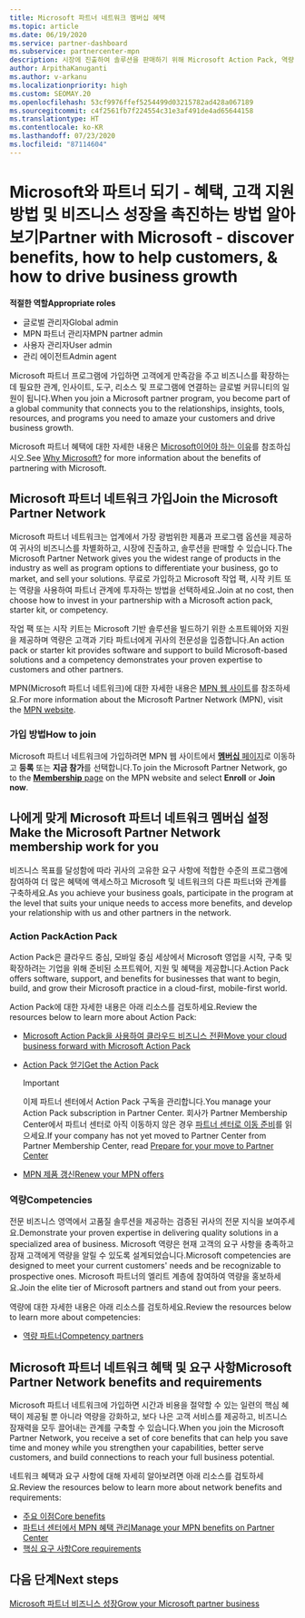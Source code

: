 ```yaml
---
title: Microsoft 파트너 네트워크 멤버십 혜택
ms.topic: article
ms.date: 06/19/2020
ms.service: partner-dashboard
ms.subservice: partnercenter-mpn
description: 시장에 진출하여 솔루션을 판매하기 위해 Microsoft Action Pack, 역량 및 프로그램 옵션을 포함한 Microsoft와 파트너 혜택에 대해 알아보세요.
author: ArpithaKanuganti
ms.author: v-arkanu
ms.localizationpriority: high
ms.custom: SEOMAY.20
ms.openlocfilehash: 53cf9976ffef5254499d03215782ad428a067189
ms.sourcegitcommit: c4f2561fb7f224554c31e3af491de4ad65644158
ms.translationtype: HT
ms.contentlocale: ko-KR
ms.lasthandoff: 07/23/2020
ms.locfileid: "87114604"
---
```

# <a name="partner-with-microsoft---discover-benefits-how-to-help-customers--how-to-drive-business-growth"></a><span data-ttu-id="ad47d-103">Microsoft와 파트너 되기 - 혜택, 고객 지원 방법 및 비즈니스 성장을 촉진하는 방법 알아보기</span><span class="sxs-lookup"><span data-stu-id="ad47d-103">Partner with Microsoft - discover benefits, how to help customers, & how to drive business growth</span></span>

<span data-ttu-id="ad47d-104">**적절한 역할**</span><span class="sxs-lookup"><span data-stu-id="ad47d-104">**Appropriate roles**</span></span>

- <span data-ttu-id="ad47d-105">글로벌 관리자</span><span class="sxs-lookup"><span data-stu-id="ad47d-105">Global admin</span></span>
- <span data-ttu-id="ad47d-106">MPN 파트너 관리자</span><span class="sxs-lookup"><span data-stu-id="ad47d-106">MPN partner admin</span></span>
- <span data-ttu-id="ad47d-107">사용자 관리자</span><span class="sxs-lookup"><span data-stu-id="ad47d-107">User admin</span></span>
- <span data-ttu-id="ad47d-108">관리 에이전트</span><span class="sxs-lookup"><span data-stu-id="ad47d-108">Admin agent</span></span>

<span data-ttu-id="ad47d-109">Microsoft 파트너 프로그램에 가입하면 고객에게 만족감을 주고 비즈니스를 확장하는 데 필요한 관계, 인사이트, 도구, 리소스 및 프로그램에 연결하는 글로벌 커뮤니티의 일원이 됩니다.</span><span class="sxs-lookup"><span data-stu-id="ad47d-109">When you join a Microsoft partner program, you become part of a global community that connects you to the relationships, insights, tools, resources, and programs you need to amaze your customers and drive business growth.</span></span>

<span data-ttu-id="ad47d-110">Microsoft 파트너 혜택에 대한 자세한 내용은 [Microsoft이어야 하는 이유](https://partner.microsoft.com/business-opportunities/why-microsoft)를 참조하십시오.</span><span class="sxs-lookup"><span data-stu-id="ad47d-110">See [Why Microsoft?](https://partner.microsoft.com/business-opportunities/why-microsoft) for more information about the benefits of partnering with Microsoft.</span></span>

## <a name="join-the-microsoft-partner-network"></a><span data-ttu-id="ad47d-111">Microsoft 파트너 네트워크 가입</span><span class="sxs-lookup"><span data-stu-id="ad47d-111">Join the Microsoft Partner Network</span></span>

<span data-ttu-id="ad47d-112">Microsoft 파트너 네트워크는 업계에서 가장 광범위한 제품과 프로그램 옵션을 제공하여 귀사의 비즈니스를 차별화하고, 시장에 진출하고, 솔루션을 판매할 수 있습니다.</span><span class="sxs-lookup"><span data-stu-id="ad47d-112">The Microsoft Partner Network gives you the widest range of products in the industry as well as program options to differentiate your business, go to market, and sell your solutions.</span></span> <span data-ttu-id="ad47d-113">무료로 가입하고 Microsoft 작업 팩, 시작 키트 또는 역량을 사용하여 파트너 관계에 투자하는 방법을 선택하세요.</span><span class="sxs-lookup"><span data-stu-id="ad47d-113">Join at no cost, then choose how to invest in your partnership with a Microsoft action pack, starter kit, or competency.</span></span>

<span data-ttu-id="ad47d-114">작업 팩 또는 시작 키트는 Microsoft 기반 솔루션을 빌드하기 위한 소프트웨어와 지원을 제공하며 역량은 고객과 기타 파트너에게 귀사의 전문성을 입증합니다.</span><span class="sxs-lookup"><span data-stu-id="ad47d-114">An action pack or starter kit provides software and support to build Microsoft-based solutions and a competency demonstrates your proven expertise to customers and other partners.</span></span>

<span data-ttu-id="ad47d-115">MPN(Microsoft 파트너 네트워크)에 대한 자세한 내용은 [MPN 웹 사이트](https://partner.microsoft.com/commercial)를 참조하세요.</span><span class="sxs-lookup"><span data-stu-id="ad47d-115">For more information about the Microsoft Partner Network (MPN), visit the [MPN website](https://partner.microsoft.com/commercial).</span></span>

### <a name="how-to-join"></a><span data-ttu-id="ad47d-116">가입 방법</span><span class="sxs-lookup"><span data-stu-id="ad47d-116">How to join</span></span>

<span data-ttu-id="ad47d-117">Microsoft 파트너 네트워크에 가입하려면 MPN 웹 사이트에서 [**멤버십** 페이지](https://partner.microsoft.com/membership)로 이동하고 **등록** 또는 **지금 참가**를 선택합니다.</span><span class="sxs-lookup"><span data-stu-id="ad47d-117">To join the Microsoft Partner Network, go to the [**Membership** page](https://partner.microsoft.com/membership) on the MPN website and select **Enroll** or **Join now**.</span></span>

## <a name="make-the-microsoft-partner-network-membership-work-for-you"></a><span data-ttu-id="ad47d-118">나에게 맞게 Microsoft 파트너 네트워크 멤버십 설정</span><span class="sxs-lookup"><span data-stu-id="ad47d-118">Make the Microsoft Partner Network membership work for you</span></span>

<span data-ttu-id="ad47d-119">비즈니스 목표를 달성함에 따라 귀사의 고유한 요구 사항에 적합한 수준의 프로그램에 참여하여 더 많은 혜택에 액세스하고 Microsoft 및 네트워크의 다른 파트너와 관계를 구축하세요.</span><span class="sxs-lookup"><span data-stu-id="ad47d-119">As you achieve your business goals, participate in the program at the level that suits your unique needs to access more benefits, and develop your relationship with us and other partners in the network.</span></span>

### <a name="action-pack"></a><span data-ttu-id="ad47d-120">Action Pack</span><span class="sxs-lookup"><span data-stu-id="ad47d-120">Action Pack</span></span>

<span data-ttu-id="ad47d-121">Action Pack은 클라우드 중심, 모바일 중심 세상에서 Microsoft 영업을 시작, 구축 및 확장하려는 기업을 위해 준비된 소프트웨어, 지원 및 혜택을 제공합니다.</span><span class="sxs-lookup"><span data-stu-id="ad47d-121">Action Pack offers software, support, and benefits for businesses that want to begin, build, and grow their Microsoft practice in a cloud-first, mobile-first world.</span></span>

<span data-ttu-id="ad47d-122">Action Pack에 대한 자세한 내용은 아래 리소스를 검토하세요.</span><span class="sxs-lookup"><span data-stu-id="ad47d-122">Review the resources below to learn more about Action Pack:</span></span>

- [<span data-ttu-id="ad47d-123">Microsoft Action Pack을 사용하여 클라우드 비즈니스 전환</span><span class="sxs-lookup"><span data-stu-id="ad47d-123">Move your cloud business forward with Microsoft Action Pack</span></span>](https://partner.microsoft.com/membership/action-pack)

- [<span data-ttu-id="ad47d-124">Action Pack 얻기</span><span class="sxs-lookup"><span data-stu-id="ad47d-124">Get the Action Pack</span></span>](mpn-get-action-pack.md)
  
    >[!IMPORTANT]
    ><span data-ttu-id="ad47d-125">이제 파트너 센터에서 Action Pack 구독을 관리합니다.</span><span class="sxs-lookup"><span data-stu-id="ad47d-125">You manage your Action Pack subscription in Partner Center.</span></span> <span data-ttu-id="ad47d-126">회사가 Partner Membership Center에서 파트너 센터로 아직 이동하지 않은 경우 [파트너 센터로 이동 준비](prepare-pmc-pc-migration.md)를 읽으세요.</span><span class="sxs-lookup"><span data-stu-id="ad47d-126">If your company has not yet moved to Partner Center from Partner Membership Center, read [Prepare for your move to Partner Center](prepare-pmc-pc-migration.md)</span></span>  

- [<span data-ttu-id="ad47d-127">MPN 제품 갱신</span><span class="sxs-lookup"><span data-stu-id="ad47d-127">Renew your MPN offers</span></span>](renew-mpn-offers.md)

### <a name="competencies"></a><span data-ttu-id="ad47d-128">역량</span><span class="sxs-lookup"><span data-stu-id="ad47d-128">Competencies</span></span>

<span data-ttu-id="ad47d-129">전문 비즈니스 영역에서 고품질 솔루션을 제공하는 검증된 귀사의 전문 지식을 보여주세요.</span><span class="sxs-lookup"><span data-stu-id="ad47d-129">Demonstrate your proven expertise in delivering quality solutions in a specialized area of business.</span></span> <span data-ttu-id="ad47d-130">Microsoft 역량은 현재 고객의 요구 사항을 충족하고 잠재 고객에게 역량을 알릴 수 있도록 설계되었습니다.</span><span class="sxs-lookup"><span data-stu-id="ad47d-130">Microsoft competencies are designed to meet your current customers' needs and be recognizable to prospective ones.</span></span> <span data-ttu-id="ad47d-131">Microsoft 파트너의 엘리트 계층에 참여하여 역량을 홍보하세요.</span><span class="sxs-lookup"><span data-stu-id="ad47d-131">Join the elite tier of Microsoft partners and stand out from your peers.</span></span>

<span data-ttu-id="ad47d-132">역량에 대한 자세한 내용은 아래 리소스를 검토하세요.</span><span class="sxs-lookup"><span data-stu-id="ad47d-132">Review the resources below to learn more about competencies:</span></span>

- [<span data-ttu-id="ad47d-133">역량 파트너</span><span class="sxs-lookup"><span data-stu-id="ad47d-133">Competency partners</span></span>](https://partner.microsoft.com/membership/competencies)

## <a name="microsoft-partner-network-benefits-and-requirements"></a><span data-ttu-id="ad47d-134">Microsoft 파트너 네트워크 혜택 및 요구 사항</span><span class="sxs-lookup"><span data-stu-id="ad47d-134">Microsoft Partner Network benefits and requirements</span></span>

<span data-ttu-id="ad47d-135">Microsoft 파트너 네트워크에 가입하면 시간과 비용을 절약할 수 있는 일련의 핵심 혜택이 제공될 뿐 아니라 역량을 강화하고, 보다 나은 고객 서비스를 제공하고, 비즈니스 잠재력을 모두 끌어내는 관계를 구축할 수 있습니다.</span><span class="sxs-lookup"><span data-stu-id="ad47d-135">When you join the Microsoft Partner Network, you receive a set of core benefits that can help you save time and money while you strengthen your capabilities, better serve customers, and build connections to reach your full business potential.</span></span>

<span data-ttu-id="ad47d-136">네트워크 혜택과 요구 사항에 대해 자세히 알아보려면 아래 리소스를 검토하세요.</span><span class="sxs-lookup"><span data-stu-id="ad47d-136">Review the resources below to learn more about network benefits and requirements:</span></span>

- [<span data-ttu-id="ad47d-137">주요 이점</span><span class="sxs-lookup"><span data-stu-id="ad47d-137">Core benefits</span></span>](https://partner.microsoft.com/membership/core-benefits#simple-tab-content-1)
- [<span data-ttu-id="ad47d-138">파트너 센터에서 MPN 혜택 관리</span><span class="sxs-lookup"><span data-stu-id="ad47d-138">Manage your MPN benefits on Partner Center</span></span>](manage-your-partner-network-benefits.md)
- [<span data-ttu-id="ad47d-139">핵심 요구 사항</span><span class="sxs-lookup"><span data-stu-id="ad47d-139">Core requirements</span></span>](https://partner.microsoft.com/membership/core-benefits#simple-tab-content-2)

## <a name="next-steps"></a><span data-ttu-id="ad47d-140">다음 단계</span><span class="sxs-lookup"><span data-stu-id="ad47d-140">Next steps</span></span>

[<span data-ttu-id="ad47d-141">Microsoft 파트너 비즈니스 성장</span><span class="sxs-lookup"><span data-stu-id="ad47d-141">Grow your Microsoft partner business</span></span>](grow-your-business.md)
